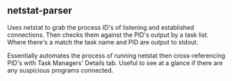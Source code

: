 ## netstat-parser

Uses netstat to grab the process ID's of listening and established connections. Then checks them against the PID's output by a task list. Where there's a match the task name and PID are output to stdout.

Essentially automates the process of running netstat then cross-referencing  PID's with Task Managers' Details tab. Useful to see at a glance if there are any suspicious programs connected.